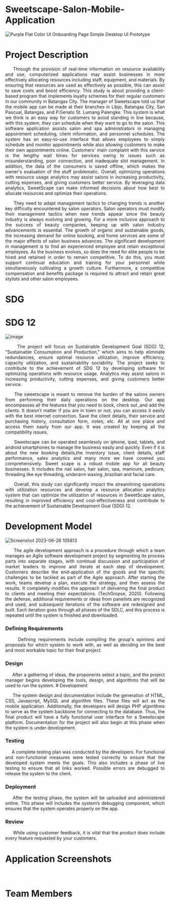 # Sweetscape-Salon-Mobile-Application

![Purple Flat Color UI Onboarding Page Simple Desktop UI Prototype](https://github.com/kryxsofiaengay/Sweetscape-Salon-Mobile-Application/assets/114215096/695217b4-deda-4b49-a5f9-331a49209724)

# Project Description
<p align="justify">&nbsp;&nbsp;&nbsp;&nbsp;Through the provision of real-time information on resource availability and use, computerized applications may assist businesses in more effectively allocating resources including staff, equipment, and materials. By ensuring that resources are used as effectively as possible, this can assist to save costs and boost efficiency. This study is about providing a client-based program that implements loyalty schemes for their regular customers in our community in Batangas City. The manager of Sweetscape told us that the mobile app can be made at their branches in Libjo, Batangas City, San Pascual, Batangas, and P.Genato St. Lumang Palengke. This system is what we think is an easy way for customers to avoid standing in line because, with this system, they can schedule when they want to go to the salon. This software application assists salon and spa administrators in managing appointment scheduling, client information, and personnel schedules. The system has an easy-to-use interface that allows employees to simply schedule and monitor appointments while also allowing customers to make their own appointments online. Customers' main complaint with this service is the lengthy wait times for services owing to issues such as misunderstanding, poor connection, and inadequate slot management. In addition, the data of the consumers is saved offline, which makes the owner's evaluation of the stuff problematic. Overall, optimizing operations with resource usage analytics may assist salons in increasing productivity, cutting expenses, and giving customers better service. By leveraging data analytics, SweetScape can make informed decisions about how best to allocate resources and optimize their operations.
<p align="justify">&nbsp;&nbsp;&nbsp;&nbsp; They need to adapt management tactics to changing trends is another key difficulty encountered by salon operators. Salon operators must modify their management tactics when new trends appear since the beauty industry is always evolving and growing. For a more inclusive approach to the success of beauty companies, keeping up with salon industry advancements is essential. The growth of organic and sustainable goods, the increasing demand for online booking, and home services are some of the major effects of salon business advances. The significant development in management is to find an experienced employee  and retain exceptional employees. As the business evolves, so does the need for elite people to be hired and retained in order to remain competitive. To do this, you must support continual education and training for your personnel while simultaneously cultivating a growth culture. Furthermore, a competitive compensation and benefits package is required to attract and retain great stylists and other salon employees.

# SDG
# SDG 12
![image](https://github.com/kryxsofiaengay/Sweetscape-Salon-Mobile-Application/assets/114215096/6a29c60c-7937-4715-867b-b06bdc8141c3)
<p align="justify">&nbsp;&nbsp;&nbsp;&nbsp; The project will focus on Sustainable Development Goal (SDG) 12, "Sustainable Consumption and Production," which aims to help eliminate redundancies, ensure optimal resource utilization, improve efficiency, capacity utilization, and sustainability sociability. The project seeks to contribute to the achievement of SDG 12 by developing software for optimizing operations with resource usage. Analytics may assist salons in increasing productivity, cutting expenses, and giving customers better service.

<p align="justify">&nbsp;&nbsp;&nbsp;&nbsp; The sweetscape is meant to remove the burden of the salons owners from  performing their daily operations on the desktop. Our app encompasses all the features that you need  to book, check out ,and add the clients. It doesn’t matter if you are in town or not; you can access it easily with the best internet connection. Save the client details, their service and purchasing history, consultation form, notes, etc. All at one place and access them easily from our app. It was created by keeping all the compatibility issues.

<p align="justify">&nbsp;&nbsp;&nbsp;&nbsp; Sweetscape  can be operated seamlessly on iphone, ipad, tablets, and android smartphones  to manage the business easily and quickly. Even if it is about  the new booking details,the inventory issue, client details,  staff performance, sales analytics and many more we have covered you comprehensively. Sweet scape is a robust mobile app  for all beauty businesses. It includes the nail salon, hair salon, spa, manicure, pedicure, threading  like eye threading, underarm waxing ,brazilian and  facial  care.

<p align="justify">&nbsp;&nbsp;&nbsp;&nbsp; Overall, this study can significantly impact the streamlining operations with  utilization resources and develop a resource allocation analytics system that can optimize the utilization of resources in SweetScape salon, resulting in improved efficiency and cost-effectiveness and contribute to the achievement of Sustainable Development Goal (SDG) 12.

# Development Model
![Screenshot 2023-06-26 105813](https://github.com/kryxsofiaengay/Sweetscape-Salon-Mobile-Application/assets/114215096/280e5652-4cce-42c6-8a74-772c400aef0c)

<p align="justify">&nbsp;&nbsp;&nbsp;&nbsp; The agile development approach is a procedure through which a team manages an Agile software development project by segmenting its process parts into separate stages, with continual discussion and participation of market leaders to improve and iterate at each step of development. Customers describe the end-application of the goods and the specific challenges to be tackled as part of the Agile approach. After starting the work, teams develop a plan, execute the strategy, and then assess the results. It completely modifies the approach of delivering the final product to clients and meeting their expectations. (TechGropse, 2020). Following the defense, additional requirements or ideas from panelists are recognized and used, and subsequent iterations of the software are redesigned and built. Each iteration goes through all phases of the SDLC, and this process is repeated until the system is finished and downloaded.

### Defining Requirements
<p align="justify">&nbsp;&nbsp;&nbsp;&nbsp; Defining requirements include compiling the group's opinions and proposals for which system to work with, as well as deciding on the best and most workable topic for their final project.

### Design
  <p align="justify">&nbsp;&nbsp;&nbsp;&nbsp; After a gathering of ideas, the proponents select a topic, and the project manager begins developing the tools, design, and algorithms that will be used to run the system.
# Development
  <p align="justify">&nbsp;&nbsp;&nbsp;&nbsp; The system design and documentation include the generation of HTML, CSS, Javascript, MySQL and algorithm files. These files will act as the mobile application. Additionally, the developers will design PHP algorithms to serve as the system backbone for connecting to the database. Thus, the final product will have a fully functional user interface for a Sweetscape platform. Documentation for the project will also begin at this phase when the system is under development.
    
### Testing
  <p align="justify">&nbsp;&nbsp;&nbsp;&nbsp; A complete testing plan was conducted by the developers. For functional and non-functional measures were tested correctly to ensure that the developed system meets the goals. This also includes a phase of live testing to ensure that all links worked. Possible errors are debugged to release the system to the client.

### Deployment
  <p align="justify">&nbsp;&nbsp;&nbsp;&nbsp;After the testing phase, the system will be uploaded and administered online. This phase will includes the system’s debugging component, which ensures that the system operates properly on the app.
    
### Review
  <p align="justify">&nbsp;&nbsp;&nbsp;&nbsp; While using customer feedback, it is vital that the product does include every feature requested by your customers.

# Application Screenshots
<p align="justify">&nbsp;&nbsp;&nbsp;&nbsp;

# Team Members


